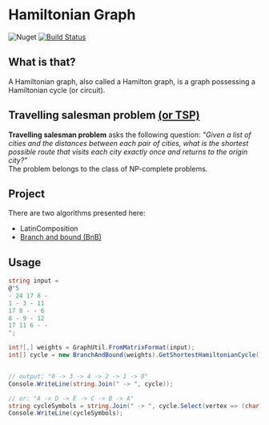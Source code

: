 # Hamiltonian Graph

![Nuget](https://img.shields.io/nuget/v/hamiltoniangraph.svg)
[![Build Status](https://travis-ci.org/kofon95/HamiltonianGraph.svg?branch=master)](https://travis-ci.org/kofon95/HamiltonianGraph)

## What is that?
A Hamiltonian graph, also called a Hamilton graph, is a graph possessing a Hamiltonian cycle (or circuit).

## Travelling salesman problem [(or TSP)](https://en.wikipedia.org/wiki/Travelling_salesman_problem)
**Travelling salesman problem** asks the following question: _"Given a list of cities and the distances between each pair of cities, what is the shortest possible route that visits each city exactly once and returns to the origin city?"_  
The problem belongs to the class of NP-complete problems.

## Project
There are two algorithms presented here:
* LatinComposition
* [Branch and bound (BnB)](https://en.wikipedia.org/wiki/Branch_and_bound)

## Usage
```cs
string input =
@"5
- 24 17 8 -
1 - 3 - 11
17 8 - - 6
8 - 9 - 12
17 11 6 - -
";

int?[,] weights = GraphUtil.FromMatrixFormat(input);
int[] cycle = new BranchAndBound(weights).GetShortestHamiltonianCycle();


// output: "0 -> 3 -> 4 -> 2 -> 1 -> 0"
Console.WriteLine(string.Join(" -> ", cycle));

// or: "A -> D -> E -> C -> B -> A"
string cycleSymbols = string.Join(" -> ", cycle.Select(vertex => (char)(vertex + 'A')));
Console.WriteLine(cycleSymbols);
```
